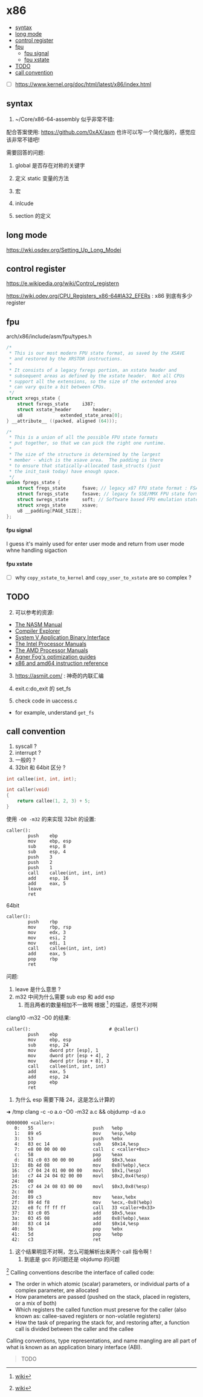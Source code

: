 # x86

<!-- vim-markdown-toc GitLab -->

- [syntax](#syntax)
- [long mode](#long-mode)
- [control register](#control-register)
- [fpu](#fpu)
    - [fpu signal](#fpu-signal)
    - [fpu xstate](#fpu-xstate)
- [TODO](#todo)
- [call convention](#call-convention)

<!-- vim-markdown-toc -->

- [ ] https://www.kernel.org/doc/html/latest/x86/index.html 

## syntax
1. ~/Core/x86-64-assembly 似乎非常不错:

配合答案使用:
https://github.com/0xAX/asm
也许可以写一个简化版的，感觉应该非常不错吧!


需要回答的问题:
1. global 是否存在对称的关键字
2. 定义 static 变量的方法

3. 宏
4. inlcude
5. section 的定义


## long mode

https://wki.osdev.org/Setting_Up_Long_Modei

## control register
https://e.wikipedia.org/wiki/Control_registern

https://wiki.odev.org/CPU_Registers_x86-64#IA32_EFERs : x86 到底有多少 register 

## fpu

arch/x86/include/asm/fpu/types.h
```c
/*
 * This is our most modern FPU state format, as saved by the XSAVE
 * and restored by the XRSTOR instructions.
 *
 * It consists of a legacy fxregs portion, an xstate header and
 * subsequent areas as defined by the xstate header.  Not all CPUs
 * support all the extensions, so the size of the extended area
 * can vary quite a bit between CPUs.
 */
struct xregs_state {
	struct fxregs_state		i387;
	struct xstate_header		header;
	u8				extended_state_area[0];
} __attribute__ ((packed, aligned (64)));

/*
 * This is a union of all the possible FPU state formats
 * put together, so that we can pick the right one runtime.
 *
 * The size of the structure is determined by the largest
 * member - which is the xsave area.  The padding is there
 * to ensure that statically-allocated task_structs (just
 * the init_task today) have enough space.
 */
union fpregs_state {
	struct fregs_state		fsave; // legacy x87 FPU state format : FSAVE FRSTOR
	struct fxregs_state		fxsave; // legacy fx SSE/MMX FPU state format, as saved by FXSAVE and restored by the FXRSTOR instructions.
	struct swregs_state		soft; // Software based FPU emulation state
	struct xregs_state		xsave;
	u8 __padding[PAGE_SIZE];
};
```

#### fpu signal
I guess it's mainly used for enter user mode and return from user mode whne handling sigaction

#### fpu xstate
- [ ] why `copy_xstate_to_kernel` and `copy_user_to_xstate` are so complex ?

## TODO
2. 可以参考的资源:

* [The NASM Manual](https://www.nasm.us/doc/)
* [Compiler Explorer](https://godbolt.org/)
* [System V Application Binary Interface](https://www.uclibc.org/docs/psABI-x86_64.pdf)
* [The Intel Processor Manuals](https://software.intel.com/en-us/articles/intel-sdm)
* [The AMD Processor Manuals](https://developer.amd.com/resources/developer-guides-manuals/)
* [Agner Fog's optimization guides](https://www.agner.org/optimize/)
* [x86 and amd64 instruction reference](https://www.felixcloutier.com/x86/)

3. https://asmjit.com/ : 神奇的内联汇编

4. exit.c:do_exit 的 set_fs

5. check code in uaccess.c
  - for example, understand `get_fs`



## call convention
1. syscall ?
2. interrupt ? 
3. 一般的 ?
4. 32bit 和 64bit 区分 ?

```c
int callee(int, int, int);

int caller(void)
{
	return callee(1, 2, 3) + 5;
}   
```

使用 `-O0 -m32` 的来实现 32bit 的设置:

```
caller():
        push    ebp
        mov     ebp, esp
        sub     esp, 8
        sub     esp, 4
        push    3
        push    2
        push    1
        call    callee(int, int, int)
        add     esp, 16
        add     eax, 5
        leave
        ret
```

64bit
```
caller():
        push    rbp
        mov     rbp, rsp
        mov     edx, 3
        mov     esi, 2
        mov     edi, 1
        call    callee(int, int, int)
        add     eax, 5
        pop     rbp
        ret
```

问题:
1. leave 是什么意思 ?
2. m32 中间为什么需要 sub esp 和 add esp
    1. 而且两者的数量相加不一致啊 根据 [^1] 的描述，感觉不对啊


clang10 -m32 -O0 的结果:
```
caller():                             # @caller()
        push    ebp
        mov     ebp, esp
        sub     esp, 24
        mov     dword ptr [esp], 1
        mov     dword ptr [esp + 4], 2
        mov     dword ptr [esp + 8], 3
        call    callee(int, int, int)
        add     eax, 5
        add     esp, 24
        pop     ebp
        ret
```
1. 为什么 esp 需要下降 24，这是怎么计算的



➜  /tmp clang -c -o a.o  -O0 -m32 a.c && objdump -d a.o
```
00000000 <caller>:
   0:   55                      push   %ebp
   1:   89 e5                   mov    %esp,%ebp
   3:   53                      push   %ebx
   4:   83 ec 14                sub    $0x14,%esp
   7:   e8 00 00 00 00          call   c <caller+0xc>
   c:   58                      pop    %eax
   d:   81 c0 03 00 00 00       add    $0x3,%eax
  13:   8b 4d 08                mov    0x8(%ebp),%ecx
  16:   c7 04 24 01 00 00 00    movl   $0x1,(%esp)
  1d:   c7 44 24 04 02 00 00    movl   $0x2,0x4(%esp)
  24:   00
  25:   c7 44 24 08 03 00 00    movl   $0x3,0x8(%esp)
  2c:   00
  2d:   89 c3                   mov    %eax,%ebx
  2f:   89 4d f8                mov    %ecx,-0x8(%ebp)
  32:   e8 fc ff ff ff          call   33 <caller+0x33>
  37:   83 c0 05                add    $0x5,%eax
  3a:   03 45 08                add    0x8(%ebp),%eax
  3d:   83 c4 14                add    $0x14,%esp
  40:   5b                      pop    %ebx
  41:   5d                      pop    %ebp
  42:   c3                      ret
```
1. 这个结果明显不对啊，怎么可能解析出来两个 call 指令啊 !
    1. 到底是 gcc 的问题还是 objdump 的问题

[^1]
Calling conventions describe the interface of called code:
- The order in which atomic (scalar) parameters, or individual parts of a complex parameter, are allocated
- How parameters are passed (pushed on the stack, placed in registers, or a mix of both)
- Which registers the called function must preserve for the caller (also known as: callee-saved registers or non-volatile registers)
- How the task of preparing the stack for, and restoring after, a function call is divided between the caller and the callee

Calling conventions, type representations, and name mangling are all part of what is known as an application binary interface (ABI).

> TODO





[^1]: [wiki](https://en.wikipedia.org/wiki/X86_calling_conventions)



